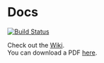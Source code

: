 # Docs
[![Build Status](https://travis-ci.org/IDPA-2016-NEAT-CNN/Docs.svg?branch=master)](https://travis-ci.org/IDPA-2016-NEAT-CNN/Docs)

Check out the [Wiki](https://github.com/IDPA-2016-NEAT-CNN/Docs/wiki).  
You can download a PDF [here](https://github.com/IDPA-2016-NEAT-CNN/Docs/releases/latest).
